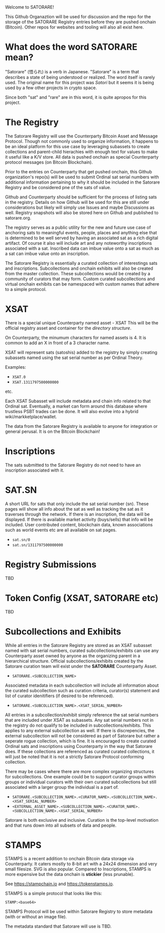 Welcome to SATORARE!

This Github Organaztion will be used for discussion and the repo for the storage of the SATORARE Registry entries before they are pushed onchain (Bitcoin).
Other repos for websites and tooling will also all exist here.

# What does the word SATORARE mean?

"Satorare" (悟られ) is a verb in Japanese.
"Satorare" is a term that describes a state of being understood or realized.
The word itself is rarely used.
The original name for this project was *Satori* but it seems it is being used by a few other projects in crypto space.

Since both "sat" and "rare" are in this word, it is quite apropos for this project.

# The Registry

The Satorare Registry will use the Counterparty Bitcoin Asset and Message Protocol. Though not commonly used to organize information, it happens to be an ideal platform for this use case by leveraging subassets to create collections and parent-child hierachies with enough text for values to make it useful like a K/V store. All data is pushed onchain as special Counterparty protocol messages (on Bitcoin Blockchain).

Prior to the entries on Counterparty that get pushed onchain, this Github organization's repo(s) will be used to submit Ordinal sat serial numbers with additional information pertaining to why it should be included in the Satorare Registry and be considered pne of the sats of value. 

Github and Counterparty should be sufficient for the process of listing sats in the registry. Details on how Github will be used for this are still under considerations but likely will simply use Issues and maybe Discussions as well. Registry snapshots will also be stored here on Github and published to satorare.org. 

The registry serves as a public utility for the new and future use case of anchoring sats to meaningful events, people, places and anything else that is determined to be well served by having an associated sat as a rich digital artifact. Of course it also will include art and any noteworthy inscriptions associated with a sat. Inscribed data can imbue value onto a sat as much as a sat can imbue value onto an inscription. 

The Satorare Registry is essentially a curated collection of interestings sats and inscriptions. Subcollections and onchain exhibits will also be created from the master collection. These subcollections would be created by a community of curators that may form. Custom curated subcollections and virtual onchain exhibits can be namespaced with custom names that adhere to a simple protocol. 

# XSAT 

There is a special unique Counterparty named asset - XSAT 
This will be the official registry asset and container for the *directory structure*.

On Counterparty, the minumum characters for named assets is 4. It is common to add an X in front of a 3 character name.

XSAT will represent sats (satoshis) added to the registry by simply creating subassets named using the sat serial number as per Ordinal Theory. 

Examples:

- `XSAT.0`
- `XSAT.1311797500000000`

etc.

Each XSAT Subasset will include metadata and chain info related to that Ordinal sat.
Eventually, a market can form around this database where trustless PSBT trades can be done.
It will also evolve into a hybrid wiki/markketplace/wallet. 

The data from the Satorare Registry is available to anyone for integration or general perusal. 
It is on the Bitcoin Blockchain! 

# Inscriptions

The sats submitted to the Satorare Registry do not need to have an inscription associated with it.

# SAT.SN

A short URL for sats that only include the sat serial number (sn).
These pages will show all info about the sat as well as tracking the sat as it traverses through the network.
If there is an inscription, the data will be displayed.
If there is available market activity (buys/sells) that info will be included.
User contributed content, blockchain data, known associations such as world events etc are all available on sat pages.

- `sat.sn/0`
- `sat.sn/1311797500000000`

# Registry Submissions

TBD

# Token Config (XSAT, SATORARE etc)

TBD

# Subcollections and Exhibits

While all entries in the Satorare Registry are stored as an XSAT subasset named with sat serial numbers, curated subcollections/exhibits can use any Counterparty asset owned by anyone as the organizing parent in a hierarchical structure. Official subcollections/exhibits created by the Satorare curation team will exist under the **SATORARE** Counterparty Asset.

- `SATORARE.<SUBCOLLECTION_NAME>`

Associated metadata in each subcollection will include all information about the curated subcollection such as curation criteria, curator(s) statement and list of curator idenitifiers (if desired to be referenced).

- `SATORARE.<SUBCOLLECTION_NAME>.<XSAT_SERIAL_NUMBER>`

All entries in a subcollection/exhibit simply reference the sat serial numbers that are included under XSAT as subassets. Any sat serial numbers not in the registry do not qualify to be included in subcollections/exhibits. This applies to any external subcollection as well. If there is discrepencies, the external subcollection will not be considered as part of Satorare but rather a seperate rogue collection, which is fine. It is encouraged to create curated Ordinal sats and inscriptions using Counterparty in the way that Satorare does. If these collections are referenced as curated curated collections, it will just be noted that it is not a strictly Satorare Protocol conforming collection. 

There may be cases where there are more complex organizing structures for subcollections. One example could be to support curator groups within groups or individual curators with their own curated subcollections but still associated with a larger group the individual is a part of.

- `SATORARE.<SUBCOLLECTION_NAME>.<CURATOR_NAME>.<SUBCOLLECTION_NAME>.<XSAT_SERIAL_NUMBER>`
- `<EXTERNAL_ASSET_NAME>.<SUBCOLLECTION_NAME>.<CURATOR_NAME>.<SUBCOLLECTION_NAME>.<XSAT_SERIAL_NUMBER>`

Satorare is both exclusive and inclusive. Curation is the top-level motivation and that runs down into all subsets of data and people.

# STAMPS

STAMPS is a recent addition to onchain Bitcoin data storage via Counterparty. 
It caters mostly to 8-bit art with a 24x24 dimension and very small filesize.
SVG is also popular. 
Compared to Inscriptions, STAMPS is more expensive but the data onchain is **stickier** (less prunable).

See https://stampchain.io and https://tokenstamps.io.

STAMPS is a simple protocol that looks like this:

`STAMP:<base64>`

STAMPS Protocol will be used within Satorare Registry to store metadata (with or without an image file).

The metadata standard that Satorare will use is TBD. 




